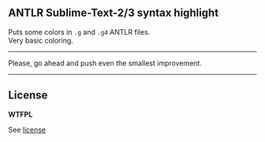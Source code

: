 ANTLR Sublime-Text-2/3 syntax highlight
---------------

Puts some colors in `.g` and `.g4` ANTLR files.  
Very basic coloring.

---

Please, go ahead and push even the smallest improvement.

---
## License

**WTFPL**

See [license](http://www.wtfpl.net/txt/copying/)
